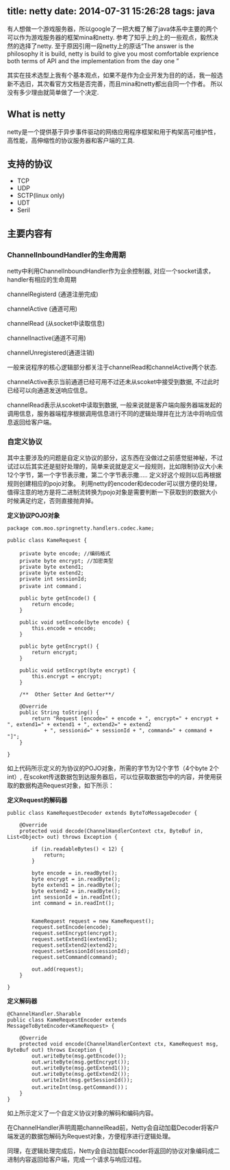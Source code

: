 title: netty
date: 2014-07-31 15:26:28
tags: java
---

有人想做一个游戏服务器，所以google了一把大概了解了java体系中主要的两个可以作为游戏服务器的框架mina和netty. 参考了知乎上的上的一些观点，毅然决然的选择了netty. 至于原因引用一段netty上的原话“The answer is the philosophy it is build, netty is build to give you most comfortable exprience both terms of API and the implementation from the day one	”

其实在技术选型上我有个基本观点，如果不是作为企业开发为目的的话，我一般选新不选旧，其次看官方文档是否完善，而且mina和netty都出自同一个作者。 所以没有多少理由就简单做了一个决定.

## What is netty

netty是一个提供基于异步事件驱动的网络应用程序框架和用于构架高可维护性，高性能，高伸缩性的协议服务器和客户端的工具.

<!-- more -->

## 支持的协议

* TCP
* UDP
* SCTP(linux only)
* UDT
* Seril

## 主要内容有

### ChannelInboundHandler的生命周期

netty中利用ChannelInboundHandler作为业余控制器, 对应一个socket请求，handler有相应的生命周期

channelRegisterd (通道注册完成)

channelActive (通道可用)

channelRead (从socket中读取信息)

channelInactive(通道不可用)

channelUnregistered(通道注销)

一般来说程序的核心逻辑部分都关注于channelRead和channelActive两个状态.

channelActive表示当前通道已经可用不过还未从scoket中接受到数据, 不过此时已经可以向通道发送响应信息。

channelRead表示从scoket中读取到数据, 一般来说就是客户端向服务器端发起的调用信息，服务器端程序根据调用信息进行不同的逻辑处理并在比方法中将响应信息返回给客户端。

### 自定义协议

其中主要涉及的问题是自定义协议的部分，这东西在没做过之前感觉挺神秘，不过试过以后其实还是挺好处理的，简单来说就是定义一段规则，比如限制协议大小未12个字节，第一个字节表示撒，第二个字节表示撒..... 定义好这个规则以后再根据规则创建相应的pojo对象。 利用netty的encoder和decoder可以很方便的处理，值得注意的地方是将二进制流转换为pojo对象是需要判断一下获取到的数据大小时候满足约定，否则直接抛弃掉。


**定义协议POJO对象**

    package com.moo.springnetty.handlers.codec.kame;

    public class KameRequest {

        private byte encode; //编码格式
        private byte encrypt; //加密类型
        private byte extend1;
        private byte extend2;
        private int sessionId;
        private int command；

        public byte getEncode() {
            return encode;
        }

        public void setEncode(byte encode) {
            this.encode = encode;
        }

        public byte getEncrypt() {
            return encrypt;
        }

        public void setEncrypt(byte encrypt) {
            this.encrypt = encrypt;
        }

        /**  Other Setter And Getter**/

        @Override
        public String toString() {
            return "Request [encode=" + encode + ", encrypt=" + encrypt + ", extend1=" + extend1 + ", extend2=" + extend2
                + ", sessionid=" + sessionId + ", command=" + command + "]";
        }

    }


如上代码所示定义的为协议的POJO对象，所需的字节为12个字节（4个byte 2个int）, 在scoket传送数据包到达服务器后，可以位获取数据包中的内容，并使用获取的数据构造Request对象，如下所示：


**定义Request的解码器**


    public class KameRequestDecoder extends ByteToMessageDecoder {

        @Override
        protected void decode(ChannelHandlerContext ctx, ByteBuf in, List<Object> out) throws Exception {

            if (in.readableBytes() < 12) {
                return;
            }

            byte encode = in.readByte();
            byte encrypt = in.readByte();
            byte extend1 = in.readByte();
            byte extend2 = in.readByte();
            int sessionId = in.readInt();
            int command = in.readInt();


            KameRequest request = new KameRequest();
            request.setEncode(encode);
            request.setEncrypt(encrypt);
            request.setExtend1(extend1);
            request.setExtend2(extend2);
            request.setSessionId(sessionId);  
            request.setCommand(command);

            out.add(request);
        }

    }

**定义解码器**

    @ChannelHandler.Sharable
    public class KameRequestEncoder extends     MessageToByteEncoder<KameRequest> {

        @Override
        protected void encode(ChannelHandlerContext ctx, KameRequest msg, ByteBuf out) throws Exception {
            out.writeByte(msg.getEncode());
            out.writeByte(msg.getEncrypt());
            out.writeByte(msg.getExtend1());
            out.writeByte(msg.getExtend2());
            out.writeInt(msg.getSessionId());
            out.writeInt(msg.getCommand())；
        }
    }


如上所示定义了一个自定义协议对象的解码和编码内容。

在ChannelHandler声明周期channelRead前，Netty会自动加载Decoder将客户端发送的数据包解码为Request对象，方便程序进行逻辑处理。

同理，在逻辑处理完成后，Netty会自动加载Encoder将返回的协议对象编码成二进制内容返回给客户端，完成一个请求与响应过程。
